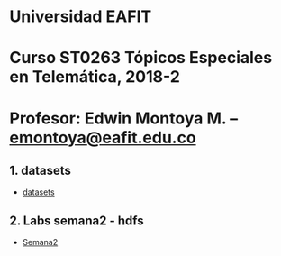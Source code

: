 # Universidad EAFIT
# Curso ST0263 Tópicos Especiales en Telemática, 2018-2
# Profesor: Edwin Montoya M. – emontoya@eafit.edu.co

## 1. datasets

* [datasets](datasets)

## 2. Labs semana2 - hdfs

* [Semana2](01-hdfs)


